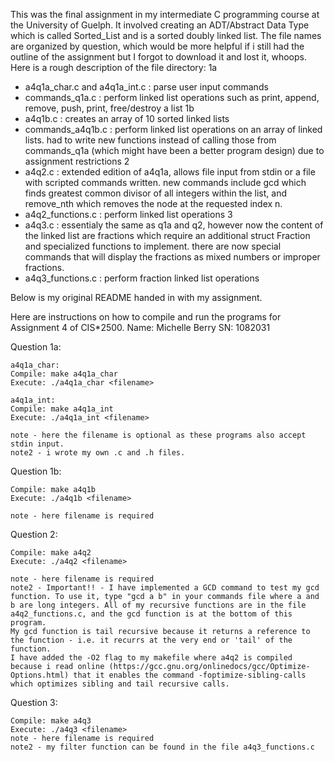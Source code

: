 This was the final assignment in my intermediate C programming course at the University of Guelph.
It involved creating an ADT/Abstract Data Type which is called Sorted_List and is a sorted doubly linked list. 
The file names are organized by question, which would be more helpful if i still had the outline of the assignment but I forgot to download it and lost it, whoops.
Here is a rough description of the file directory:
1a
- a4q1a_char.c and a4q1a_int.c : parse user input commands
- commands_q1a.c : perform linked list operations such as print, append, remove, push, print, free/destroy a list
1b
- a4q1b.c : creates an array of 10 sorted linked lists
- commands_a4q1b.c : perform linked list operations on an array of linked lists. had to write new functions instead of calling those from commands_q1a (which might have been a better program design) due to assignment restrictions
2
- a4q2.c : extended edition of a4q1a, allows file input from stdin or a file with scripted commands written. new commands include gcd which finds greatest common divisor of all integers within the list, and remove_nth which removes the node at the requested index n.
- a4q2_functions.c : perform linked list operations 
3
- a4q3.c : essentialy the same as q1a and q2, however now the content of the linked list are fractions which require an additional struct Fraction and specialized functions to implement. there are now special commands that will display the fractions as mixed numbers or improper fractions. 
- a4q3_functions.c : perform fraction linked list operations

Below is my original README handed in with my assignment. 

Here are instructions on how to compile and run the programs for Assignment 4 of CIS*2500.
Name: Michelle Berry
SN: 1082031

Question 1a:

	a4q1a_char:
	Compile: make a4q1a_char
	Execute: ./a4q1a_char <filename>

	a4q1a_int:
	Compile: make a4q1a_int
	Execute: ./a4q1a_int <filename>

	note - here the filename is optional as these programs also accept stdin input. 
	note2 - i wrote my own .c and .h files. 

Question 1b:

	Compile: make a4q1b
	Execute: ./a4q1b <filename>

	note - here filename is required 

Question 2:

	Compile: make a4q2
	Execute: ./a4q2 <filename>

	note - here filename is required
	note2 - Important!! - I have implemented a GCD command to test my gcd function. To use it, type "gcd a b" in your commands file where a and b are long integers. All of my recursive functions are in the file a4q2_functions.c, and the gcd function is at the bottom of this program. 
	My gcd function is tail recursive because it returns a reference to the function - i.e. it recurrs at the very end or 'tail' of the function. 
	I have added the -O2 flag to my makefile where a4q2 is compiled because i read online (https://gcc.gnu.org/onlinedocs/gcc/Optimize-Options.html) that it enables the command -foptimize-sibling-calls which optimizes sibling and tail recursive calls.

Question 3: 

	Compile: make a4q3
	Execute: ./a4q3 <filename>
	note - here filename is required
	note2 - my filter function can be found in the file a4q3_functions.c
